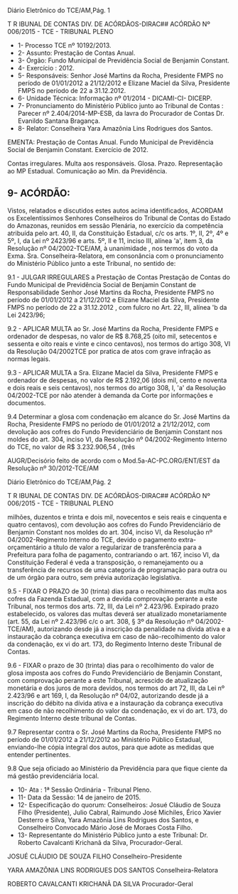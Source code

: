 Diário Eletrônico do TCE/AM,Pág. 1

T R IBUNAL DE CONTAS DIV. DE ACÓRDÃOS-DIRAC## ACÓRDÃO Nº 006/2015 - TCE - TRIBUNAL PLENO

- 1- Processo TCE nº 10192/2013.
- 2- Assunto: Prestação de Contas Anual.
- 3- Órgão: Fundo Municipal de Previdência Social de Benjamin Constant.
- 4- Exercício : 2012.
- 5-  Responsáveis: Senhor  José  Martins  da  Rocha,  Presidente  FMPS  no  período  de 01/01/2012 a 21/12/2012 e Elizane Maciel da Silva, Presidente FMPS no período de 22 a 31.12.2012.
- 6- Unidade Técnica: Informação nº 01/2014 - DICAMI-CI- DICERP.
- 7-  Pronunciamento  do  Ministério  Público  junto  ao  Tribunal  de  Contas :  Parecer  nº 2.404/2014-MP-ESB, da lavra do Procurador de Contas Dr. Evanildo Santana Bragança.
- 8- Relator: Conselheira Yara Amazônia Lins Rodrigues dos Santos.

EMENTA: Prestação  de  Contas  Anual.  Fundo Municipal  de  Previdência  Social  de  Benjamin Constant. Exercício de 2012.

Contas irregulares. Multa aos responsáveis. Glosa.  Prazo.  Representação  ao  MP  Estadual. Comunicação ao Min. da Previdência.

## 9- ACÓRDÃO:

Vistos, relatados e discutidos estes autos acima identificados,  ACORDAM os Excelentíssimos  Senhores  Conselheiros do Tribunal de Contas do Estado do Amazonas, reunidos em sessão Plenária, no exercício da competência atribuída pelo  art. 40, II, da Constituição Estadual, c/c os arts. 1º, II, 2º, 4º e 5º, I, da Lei nº 2423/96 e arts. 5º, II  e  11,  inciso  III,  alínea  'a',  item  3,  da  Resolução  nº  04/2002-TCE/AM, à unanimidade , nos  termos  do  voto  da  Exma.  Sra.  Conselheira-Relatora, em consonância com  o pronunciamento do Ministério Público junto a este Tribunal, no sentido de:

9.1 - JULGAR IRREGULARES a Prestação de Contas Prestação de Contas do  Fundo  Municipal  de  Previdência  Social  de  Benjamin  Constant  de  Responsabilidade Senhor José Martins da Rocha, Presidente FMPS no período de 01/01/2012 a 21/12/2012 e Elizane Maciel da Silva, Presidente FMPS no período de 22 a 31.12.2012 , com fulcro no Art. 22, III, alínea 'b da Lei 2423/96;

9.2 - APLICAR MULTA ao Sr. José Martins da Rocha, Presidente FMPS e ordenador de despesas, no valor de R$ 8.768,25 (oito mil, setecentos e sessenta e oito reais e vinte e cinco centavos), nos termos do artigo 308, VI da Resolução 04/2002TCE por pratica de atos com grave infração as normas legais.

9.3 - APLICAR MULTA a Sra. Elizane Maciel da Silva, Presidente FMPS e ordenador de despesas, no valor de R$ 2.192,06 (dois mil, cento e noventa e dois reais e seis centavos), nos termos do artigo 308, I, 'a' da Resolução 04/2002-TCE por não atender à demanda da Corte por informações e documentos.

9.4 Determinar a glosa com condenação em alcance do Sr. José Martins da Rocha, Presidente FMPS no período de 01/01/2012 a 21/12/2012, com devolução aos cofres do Fundo Previdenciário de Benjamin Constant nos moldes do art. 304, inciso VI, da Resolução  nº  04/2002-Regimento  Interno  do  TCE,  no  valor  de R$  3.232.906,54 ,  (três

AUGR/Decisório feito de acordo com o Mod.5a-AC-PC.ORG/ENT/EST da Resolução nº 30/2012-TCE/AM

Diário Eletrônico do TCE/AM,Pág. 2

T R IBUNAL DE CONTAS DIV. DE ACÓRDÃOS-DIRAC## ACÓRDÃO Nº 006/2015 - TCE - TRIBUNAL PLENO

milhões,  duzentos  e  trinta    e  dois  mil,  novecentos  e  seis  reais  e  cinquenta  e  quatro centavos), com devolução aos cofres do Fundo Previdenciário de Benjamin Constant nos moldes do art. 304, inciso VI, da Resolução nº 04/2002-Regimento Interno do TCE, devido o  pagamento  extra-orçamentário  a  título  de  valor  a  regularizar  de  transferência  para  a Prefeitura  para  folha  de  pagamento,  contrariando    o  art.  167,  inciso  VI,  da  Constituição Federal é veda a transposição, o remanejamento ou a transferência de recursos de uma categoria de programação para outra ou de um órgão para outro, sem prévia autorização legislativa.

9.5 - FIXAR O PRAZO de 30 (trinta) dias para o recolhimento das multa aos cofres da Fazenda Estadual, com a devida comprovação perante a este Tribunal, nos termos dos arts. 72, III, da Lei nº 2.423/96. Expirado prazo estabelecido, os valores das multas deverá ser atualizado monetariamente (art. 55, da Lei nº 2.423/96 c/c o art. 308, § 3º da Resolução nº 04/2002-TCE/AM), autorizando desde já a inscrição da penalidade na dívida ativa e a instauração da cobrança executiva em caso de não-recolhimento do valor da condenação, ex vi do art. 173, do Regimento Interno deste Tribunal de Contas.

9.6 - FIXAR o prazo de 30 (trinta) dias  para  o  recolhimento  do valor de glosa imposta aos cofres do Fundo Previdenciário de Benjamin Constant, com comprovação perante a este Tribunal, acrescido de atualização monetária e dos juros de mora devidos, nos termos do art 72, III, da Lei nº 2.423/96 e art 169,  I, da Resolução nº 04/02,  autorizando  desde  já  a  inscrição  do  débito  na  dívida  ativa  e  a  instauração  da cobrança executiva em caso de não recolhimento do valor  da condenação, ex  vi do  art. 173, do Regimento Interno deste tribunal de Contas.

9.7 Representar contra o Sr. José Martins da Rocha, Presidente FMPS no período  de  01/01/2012  a  21/12/2012  ao  Ministério  Público  Estadual,  enviando-lhe  cópia integral dos autos, para que adote as medidas que entender pertinentes.

9.8 Que seja oficiado ao Ministério da Previdência para que fique ciente da má gestão previdenciária local.

- 10- Ata : 1ª Sessão Ordinária - Tribunal Pleno.
- 11- Data da Sessão: 14 de janeiro de 2015.
- 12- Especificação do quorum: Conselheiros: Josué Cláudio de Souza Filho (Presidente), Julio Cabral, Raimundo José Michiles, Érico Xavier Desterro e Silva, Yara Amazônia Lins Rodrigues dos Santos, e Conselheiro Convocado Mário José de Moraes Costa Filho.
- 13- Representante do Ministério Público junto a este Tribunal: Dr. Roberto Cavalcanti Krichanã da Silva, Procurador-Geral.

JOSUÉ CLÁUDIO DE SOUZA FILHO Conselheiro-Presidente

YARA AMAZÔNIA LINS RODRIGUES DOS SANTOS Conselheira-Relatora

ROBERTO CAVALCANTI KRICHANÃ DA SILVA Procurador-Geral